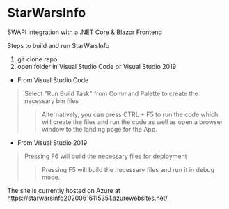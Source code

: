 # StarWarsInfo
SWAPI integration with a .NET Core &amp; Blazor Frontend

Steps to build and run StarWarsInfo

1. git clone repo
2. open folder in Visual Studio Code or Visual Studio 2019

* From Visual Studio Code
> Select "Run Build Task" from Command Palette to create the necessary bin files
>> Alternatively, you can press CTRL + F5 to run the code which will create the files and run the code as well as open a browser window to the landing page for the App.
* From Visual Studio 2019
> Pressing F6 will build the necessary files for deployment
>> Pressing F5 will build the necessary files and run it in debug mode.

The site is currently hosted on Azure at
https://starwarsinfo20200616115351.azurewebsites.net/